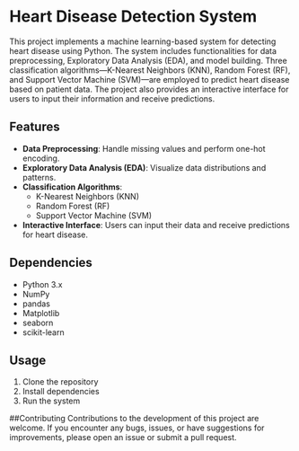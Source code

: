 # Heart Disease Detection System

This project implements a machine learning-based system for detecting heart disease using Python. The system includes functionalities for data preprocessing, Exploratory Data Analysis (EDA), and model building. Three classification algorithms—K-Nearest Neighbors (KNN), Random Forest (RF), and Support Vector Machine (SVM)—are employed to predict heart disease based on patient data. The project also provides an interactive interface for users to input their information and receive predictions.

## Features

- **Data Preprocessing**: Handle missing values and perform one-hot encoding.
- **Exploratory Data Analysis (EDA)**: Visualize data distributions and patterns.
- **Classification Algorithms**:
  - K-Nearest Neighbors (KNN)
  - Random Forest (RF)
  - Support Vector Machine (SVM)
- **Interactive Interface**: Users can input their data and receive predictions for heart disease.

## Dependencies

- Python 3.x
- NumPy
- pandas
- Matplotlib
- seaborn
- scikit-learn

## Usage
1. Clone the repository
2. Install dependencies
3. Run the system

##Contributing
Contributions to the development of this project are welcome. If you encounter any bugs, issues, or have suggestions for improvements, please open an issue or submit a pull request.

